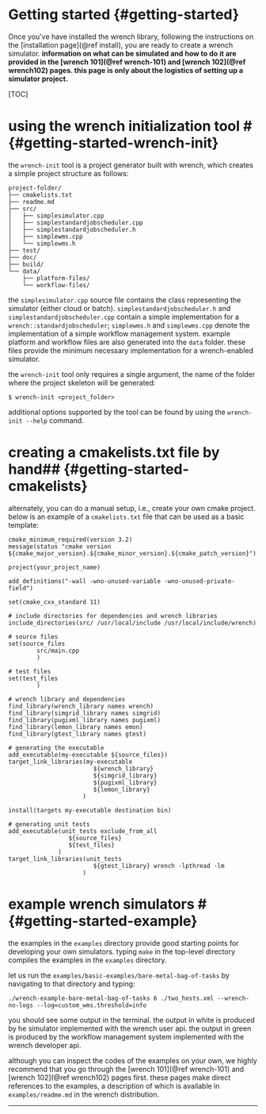 Getting started                        {#getting-started}
============

<!--
@wrenchuserdoc <div class="doc-type">user documentation</div><div class="doc-link">other: <a href="../developer/getting-started.html">developer</a> - <a href="../internal/getting-started.html">internal</a></div> @endwrenchdoc
@wrenchdeveloperdoc  <div class="doc-type">developer documentation</div><div class="doc-link">other: <a href="../user/getting-started.html">user</a> - <a href="../internal/getting-started.html">internal</a></div> @endwrenchdoc
@wrenchinternaldoc  <div class="doc-type">internal documentation</div><div class="doc-link">other: <a href="../user/getting-started.html">user</a> -  <a href="../developer/getting-started.html">developer</a></div> @endwrenchdoc
-->




Once you've have installed the wrench library, following the instructions
on the [installation page](@ref install),  you are ready to create a wrench
simulator.  **information on what can be simulated and how to do it are
provided in the [wrench 101](@ref wrench-101) and [wrench 102](@ref
wrench102) pages. this page is only about the logistics of setting up a simulator project.**

[TOC]

# using the wrench initialization tool #      {#getting-started-wrench-init}

the `wrench-init` tool is a project generator built with wrench, which creates a simple
project structure as follows:

~~~~~~~~~~~~~{.sh}
project-folder/
├── cmakelists.txt
├── readme.md
├── src/
│   ├── simplesimulator.cpp
│   ├── simplestandardjobscheduler.cpp
│   ├── simplestandardjobscheduler.h
│   ├── simplewms.cpp
│   └── simplewms.h 
├── test/
├── doc/
├── build/
└── data/
    ├── platform-files/
    └── workflow-files/
~~~~~~~~~~~~~

the `simplesimulator.cpp` source file contains the class representing the simulator 
(either cloud or batch). `simplestandardjobscheduler.h` and `simplestandardjobscheduler.cpp`
contain a simple implementation for a `wrench::standardjobscheduler`; `simplewms.h`
and `simplewms.cpp` denote the implementation of a simple workflow management system.
example platform and workflow files are also generated into the `data` folder. these
files provide the minimum necessary implementation for a wrench-enabled simulator.

the `wrench-init` tool only requires a single argument, the name of the folder where
the project skeleton will be generated: 

~~~~~~~~~~~~~{.sh}
$ wrench-init <project_folder>
~~~~~~~~~~~~~
 
additional options supported by the tool can be found by using the `wrench-init --help` 
command.



# creating a cmakelists.txt file by hand##                {#getting-started-cmakelists}

alternately, you can do a manual setup, i.e., create your own cmake project. 
below is an example of a `cmakelists.txt` file that can be used as a basic
template:

~~~~~~~~~~~~~{.cmake}
cmake_minimum_required(version 3.2)
message(status "cmake version ${cmake_major_version}.${cmake_minor_version}.${cmake_patch_version}")

project(your_project_name)

add_definitions("-wall -wno-unused-variable -wno-unused-private-field")

set(cmake_cxx_standard 11)

# include directories for dependencies and wrench libraries
include_directories(src/ /usr/local/include /usr/local/include/wrench)

# source files
set(source_files
        src/main.cpp
        )

# test files
set(test_files
        )

# wrench library and dependencies
find_library(wrench_library names wrench)
find_library(simgrid_library names simgrid)
find_library(pugixml_library names pugixml)
find_library(lemon_library names emon)
find_library(gtest_library names gtest)

# generating the executable
add_executable(my-executable ${source_files})
target_link_libraries(my-executable 
                        ${wrench_library} 
                        ${simgrid_library} 
                        ${pugixml_library} 
                        ${lemon_library}
                     )

install(targets my-executable destination bin)

# generating unit tests
add_executable(unit_tests exclude_from_all 
                 ${source_files} 
                 ${test_files}
              )
target_link_libraries(unit_tests 
                        ${gtest_library} wrench -lpthread -lm
                     )
~~~~~~~~~~~~~




# example wrench simulators  #         {#getting-started-example}

the examples in the ```examples``` directory provide good starting points
for developing your own simulators.  typing `make` in the top-level
directory compiles the examples in the ```examples``` directory.


let us run the ```examples/basic-examples/bare-metal-bag-of-tasks``` by 
navigating to that directory and typing:

~~~~~~~~~~~~~{.sh}
./wrench-example-bare-metal-bag-of-tasks 6 ./two_hosts.xml --wrench-no-logs --log=custom_wms.threshold=info
~~~~~~~~~~~~~

you should see some output in the terminal. the output in white is
produced by he simulator implemented with the wrench user api.  the output
in green is produced by the  workflow management system implemented with
the wrench developer api.

although you can inspect the codes of the examples on your own, we highly
recommend that you go through the [wrench 101](@ref wrench-101) and [wrench
102](@ref wrench102) pages first. these pages make direct references to the
examples, a description of which is available in ```examples/readme.md```
in the wrench distribution.

---

